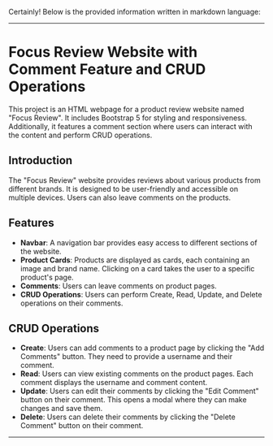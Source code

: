 Certainly! Below is the provided information written in markdown language:

---

# Focus Review Website with Comment Feature and CRUD Operations

This project is an HTML webpage for a product review website named "Focus Review". It includes Bootstrap 5 for styling and responsiveness. Additionally, it features a comment section where users can interact with the content and perform CRUD operations.

## Introduction

The "Focus Review" website provides reviews about various products from different brands. It is designed to be user-friendly and accessible on multiple devices. Users can also leave comments on the products.

## Features

- **Navbar**: A navigation bar provides easy access to different sections of the website.
- **Product Cards**: Products are displayed as cards, each containing an image and brand name. Clicking on a card takes the user to a specific product's page.
- **Comments**: Users can leave comments on product pages.
- **CRUD Operations**: Users can perform Create, Read, Update, and Delete operations on their comments.

## CRUD Operations

- **Create**: Users can add comments to a product page by clicking the "Add Comments" button. They need to provide a username and their comment.
- **Read**: Users can view existing comments on the product pages. Each comment displays the username and comment content.
- **Update**: Users can edit their comments by clicking the "Edit Comment" button on their comment. This opens a modal where they can make changes and save them.
- **Delete**: Users can delete their comments by clicking the "Delete Comment" button on their comment.

---
